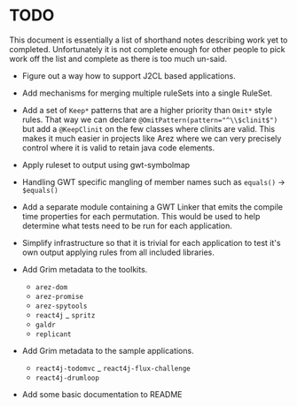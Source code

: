# TODO

This document is essentially a list of shorthand notes describing work yet to completed.
Unfortunately it is not complete enough for other people to pick work off the list and
complete as there is too much un-said.

* Figure out a way how to support J2CL based applications.

* Add mechanisms for merging multiple ruleSets into a single RuleSet.

* Add a set of `Keep*` patterns that are a higher priority than `Omit*` style rules. That way we can declare
  `@OmitPattern(pattern="^\\$clinit$")` but add a `@KeepClinit` on the few classes where clinits are valid.
  This makes it much easier in projects like Arez where we can very precisely control where it is valid to
  retain java code elements.

* Apply ruleset to output using gwt-symbolmap

* Handling GWT specific mangling of member names such as `equals()` -> `$equals()`

* Add a separate module containing a GWT Linker that emits the compile time properties for each permutation.
  This would be used to help determine what tests need to be run for each application.

* Simplify infrastructure so that it is trivial for each application to test it's own output
  applying rules from all included libraries.

* Add Grim metadata to the toolkits.
  - `arez-dom`
  - `arez-promise`
  - `arez-spytools`
  - `react4j`
  _ `spritz`
  - `galdr`
  - `replicant`

* Add Grim metadata to the sample applications.
  - `react4j-todomvc`
  _ `react4j-flux-challenge`
  - `react4j-drumloop`

* Add some basic documentation to README
